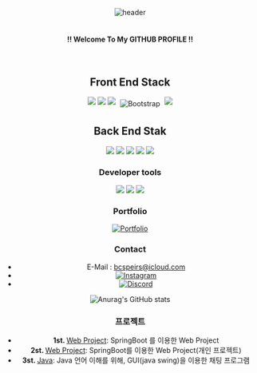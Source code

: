 <div align= "center">

   ![header](https://capsule-render.vercel.app/api?type=shark&color=000000&height=150&section=header&text=SharkNell&fontColor=ffffff&fontSize=70&animation=fadeIn&fontAlignY=55)
</br>
</br>


####  !! Welcome To My GITHUB PROFILE !!


</br>

## Front End Stack
<img src="https://img.shields.io/badge/HTML5-E34F26?style=for-the-badge&logo=HTML5&logoColor=white">
<img src="https://img.shields.io/badge/CSS3-1572B6?style=for-the-badge&logo=CSS3&logoColor=white">
<img src="https://img.shields.io/badge/JavaScript-F7DF1E?style=for-the-badge&logo=JavaScript&logoColor=white">
<img src="https://img.shields.io/badge/Bootstrap-563D7C?style=for-the-badge&logo=bootstrap&logoColor=white" alt="Bootstrap" style="vertical-align: top; margin: 5px">
<img src="https://img.shields.io/badge/React-61DAFB?style=for-the-badge&logo=React&logoColor=white">


</br>

## Back End Stak
<img src="https://img.shields.io/badge/JAVA-007396?style=for-the-badge&logo=Java&logoColor=white">
<img src="https://img.shields.io/badge/SpringBoot-6DB33F?style=for-the-badge&logo=Spring&logoColor=white">
<img src="https://img.shields.io/badge/MariaDB-003545?style=for-the-badge&logo=MariaDB&logoColor=white">
<img src="https://img.shields.io/badge/OracleDB-F80000?style=for-the-badge&logo=Oracle&logoColor=white">
<img src="https://img.shields.io/badge/MySQL-4479A1?style=for-the-badge&logo=MySQL&logoColor=white">


### Developer tools
<img src="https://img.shields.io/badge/IntelliJ-2C2255?style=for-the-badge&logo=IntelliJ%20IDEA&logoColor=white">
<img src="https://img.shields.io/badge/GITHUB-181717?style=for-the-badge&logo=github&logoColor=white">
<img src="https://img.shields.io/badge/VSCode-007ACC?style=for-the-badge&logo=VisualStudioCode&logoColor=white">

### Portfolio
[![Portfolio](https://img.shields.io/badge/Portfolio-E21A2C.svg?style=for-the-badge&amp;logo=macys&amp;logoColor=white)](https://radiant-peony-4c55a8.netlify.app/)


### Contact 
- E-Mail : bcspeirs@icloud.com
- [![Instagram](https://img.shields.io/badge/Instagram-8134AF.svg?style=for-the-badge&logo=instagram&logoColor=white)](https://www.instagram.com/c.speirs_99/)
- [![Discord](https://img.shields.io/badge/Discord-5865F2.svg?style=for-the-badge&logo=discord&logoColor=white)](샤크넬#2971)

![Anurag's GitHub stats](https://github-readme-stats.vercel.app/api?username=sharknell&show_icons=true&theme=transparent)


### 프로젝트
- <strong> 1st. </strong> [Web Project](https://github.com/sharknell/Website): SpringBoot 를 이용한 Web Project
- <strong> 2st. </strong> [Web Project](https://github.com/sharknell/WebSiteMil): SpringBoot를 이용한 Web Project(개인 프로젝트) 
- <strong> 3st. </strong> [Java](https://github.com/sharknell/ChattingPrograme): Java 언어 이해를 위해, GUI(java swing)을 이용한 채팅 프로그램



</div>

